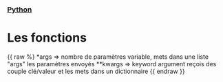 ### [Python](index.md)
# Les fonctions

{{ raw %}
*args => nombre de paramètres variable, mets dans une liste "args" les paramètres envoyés
**kwargs => keyword argument reçois des couple clé/valeur et les mets dans un dictionnaire
{{ endraw }}
